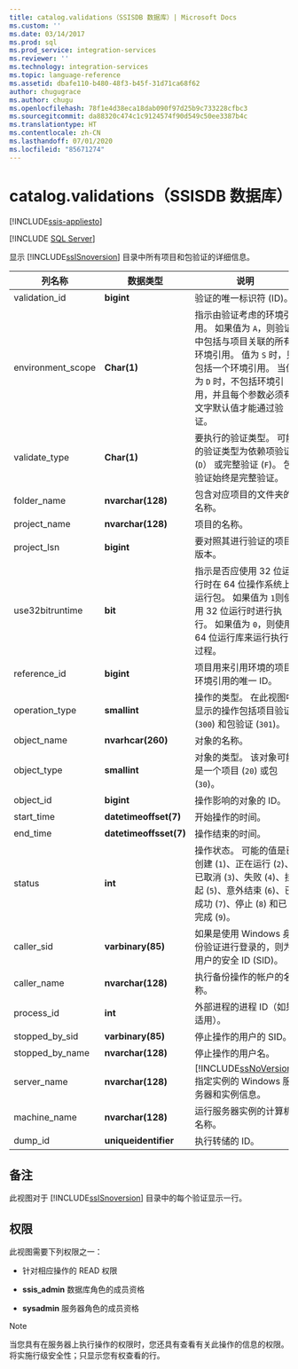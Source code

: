 ```yaml
---
title: catalog.validations（SSISDB 数据库）| Microsoft Docs
ms.custom: ''
ms.date: 03/14/2017
ms.prod: sql
ms.prod_service: integration-services
ms.reviewer: ''
ms.technology: integration-services
ms.topic: language-reference
ms.assetid: dbafe110-b480-48f3-b45f-31d71ca68f62
author: chugugrace
ms.author: chugu
ms.openlocfilehash: 78f1e4d38eca18dab090f97d25b9c733228cfbc3
ms.sourcegitcommit: da88320c474c1c9124574f90d549c50ee3387b4c
ms.translationtype: HT
ms.contentlocale: zh-CN
ms.lasthandoff: 07/01/2020
ms.locfileid: "85671274"
---
```

# <a name="catalogvalidations-ssisdb-database"></a>catalog.validations（SSISDB 数据库）

[!INCLUDE[ssis-appliesto](../../includes/ssis-appliesto-ssvrpluslinux-asdb-asdw-xxx.md)]


[!INCLUDE [SQL Server](../../includes/applies-to-version/sqlserver.md)]

  显示 [!INCLUDE[ssISnoversion](../../includes/ssisnoversion-md.md)] 目录中所有项目和包验证的详细信息。  
  
|列名称|数据类型|说明|  
|-----------------|---------------|-----------------|  
|validation_id|**bigint**|验证的唯一标识符 (ID)。|  
|environment_scope|**Char(1)**|指示由验证考虑的环境引用。 如果值为 `A`，则验证中包括与项目关联的所有环境引用。 值为 `S` 时，只包括一个环境引用。 当值为 `D` 时，不包括环境引用，并且每个参数必须有文字默认值才能通过验证。|  
|validate_type|**Char(1)**|要执行的验证类型。 可能的验证类型为依赖项验证 (`D`） 或完整验证 (`F`)。 包验证始终是完整验证。|  
|folder_name|**nvarchar(128)**|包含对应项目的文件夹的名称。|  
|project_name|**nvarchar(128)**|项目的名称。|  
|project_lsn|**bigint**|要对照其进行验证的项目版本。|  
|use32bitruntime|**bit**|指示是否应使用 32 位运行时在 64 位操作系统上运行包。 如果值为 `1`则使用 32 位运行时进行执行。 如果值为 `0`，则使用 64 位运行库来运行执行过程。|  
|reference_id|**bigint**|项目用来引用环境的项目环境引用的唯一 ID。|  
|operation_type|**smallint**|操作的类型。 在此视图中显示的操作包括项目验证 (`300`) 和包验证 (`301`)。|  
|object_name|**nvarhcar(260)**|对象的名称。|  
|object_type|**smallint**|对象的类型。 该对象可能是一个项目 (`20`) 或包 (`30`)。|  
|object_id|**bigint**|操作影响的对象的 ID。|  
|start_time|**datetimeoffset(7)**|开始操作的时间。|  
|end_time|**datetimeoffsset(7)**|操作结束的时间。|  
|status|**int**|操作状态。 可能的值是已创建 (`1`)、正在运行 (`2`)、已取消 (`3`)、失败 (`4`)、挂起 (`5`)、意外结束 (`6`)、已成功 (`7`)、停止 (`8`) 和已完成 (`9`)。|  
|caller_sid|**varbinary(85)**|如果是使用 Windows 身份验证进行登录的，则为用户的安全 ID (SID)。|  
|caller_name|**nvarchar(128)**|执行备份操作的帐户的名称。|  
|process_id|**int**|外部进程的进程 ID（如果适用）。|  
|stopped_by_sid|**varbinary(85)**|停止操作的用户的 SID。|  
|stopped_by_name|**nvarchar(128)**|停止操作的用户名。|  
|server_name|**nvarchar(128)**|[!INCLUDE[ssNoVersion](../../includes/ssnoversion-md.md)] 指定实例的 Windows 服务器和实例信息。|  
|machine_name|**nvarchar(128)**|运行服务器实例的计算机名称。|  
|dump_id|**uniqueidentifier**|执行转储的 ID。|  
  
## <a name="remarks"></a>备注  
 此视图对于 [!INCLUDE[ssISnoversion](../../includes/ssisnoversion-md.md)] 目录中的每个验证显示一行。  
  
## <a name="permissions"></a>权限  
 此视图需要下列权限之一：  
  
-   针对相应操作的 READ 权限  
  
-   **ssis_admin** 数据库角色的成员资格  
  
-   **sysadmin** 服务器角色的成员资格  
  
> [!NOTE]  
>  当您具有在服务器上执行操作的权限时，您还具有查看有关此操作的信息的权限。 将实施行级安全性；只显示您有权查看的行。  
  
  
